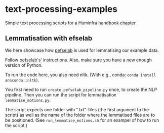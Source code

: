 # text-processing-examples
Simple text processing scripts for a Huminfra handbook chapter.

## Lemmatisation with efselab
We here showcase how [pefselab](https://github.com/skogsgren/pefselab) is used for lemmatising our example data.

Follow [pefselab's'](https://github.com/skogsgren/pefselab) instructions. Also, make sure you have a new enough version of Python.

To run the code here, you also need nltk. (With e.g., conda: `conda install anaconda::nltk`).

You first need to run `create_pefselab_pipeline.py` once, to create the NLP pipeline. Then you can run the script for lemmatisation `lemmatise_motions.py`.

The script expects one folder with ".txt"-files (the first argument to the script) as well as the name of the folder where the lemmatised files are to be positioned. (See `run_lemmatise_motions.sh` for an exampel of how to run the script.)

 
